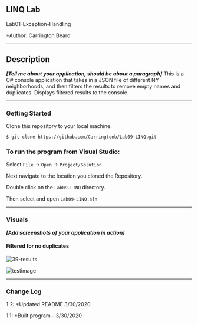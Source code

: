 
## LINQ Lab

Lab01-Exception-Handling

*Author: Carrington Beard

----

## Description
***[Tell me about your application, should be about a paragraph]***
This is a C# console application that takes in a JSON file of different NY neighborhoods, and then filters the results to remove empty names and duplicates. Displays filtered results to the console.

---

### Getting Started
Clone this repository to your local machine.

```
$ git clone https://github.com/Carringtonb/Lab09-LINQ.git
```

### To run the program from Visual Studio:
Select ```File``` -> ```Open``` -> ```Project/Solution```

Next navigate to the location you cloned the Repository.

Double click on the ```Lab09-LINQ``` directory.

Then select and open ```Lab09-LINQ.sln```

---

### Visuals
***[Add screenshots of your application in action]***

#### Filtered for no duplicates
![39-results]("https://user-images.githubusercontent.com/58369033/77951849-8c640680-727f-11ea-879e-9380b7bfeec9.png")


![testimage](src="https://user-images.githubusercontent.com/58369033/77952125-fc728c80-727f-11ea-8fd7-3fc9a84a486a.png")

---

### Change Log

1.2: *Updated README 3/30/2020 

1.1: *Built program - 3/30/2020 

